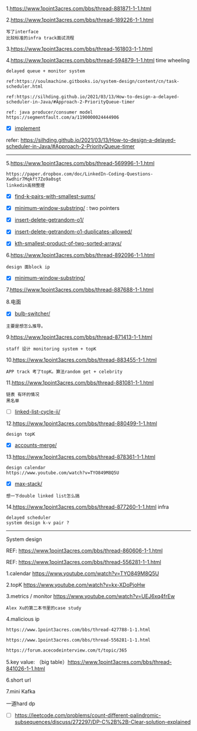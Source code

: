 1.https://www.1point3acres.com/bbs/thread-881871-1-1.html

2.https://www.1point3acres.com/bbs/thread-189226-1-1.html
```
写了interface
比较标准的infra track面试流程
```

3.https://www.1point3acres.com/bbs/thread-161803-1-1.html

4.https://www.1point3acres.com/bbs/thread-594879-1-1.html time wheeling


```
delayed queue + monitor system

ref:https://soulmachine.gitbooks.io/system-design/content/cn/task-scheduler.html

ref:https://silhding.github.io/2021/03/13/How-to-design-a-delayed-scheduler-in-Java/#Approach-2-PriorityQueue-timer

ref: java producer/consumer model
https://segmentfault.com/a/1190000024444906

```
- [x] [implement](../interview_problems/codes/delayed_scheduler.java)

refer: https://silhding.github.io/2021/03/13/How-to-design-a-delayed-scheduler-in-Java/#Approach-2-PriorityQueue-timer


---

5.https://www.1point3acres.com/bbs/thread-569996-1-1.html

```
https://paper.dropbox.com/doc/LinkedIn-Coding-Questions-Xwdhir7Mqkft7Zo9a0sgt
linkedin高频整理
```
- [x] [find-k-pairs-with-smallest-sums/](https://leetcode.com/problems/find-k-pairs-with-smallest-sums/)

- [x] [minimum-window-substring/](https://leetcode.com/problems/minimum-window-substring/) : two pointers

- [x] [insert-delete-getrandom-o1/](https://leecode.com/problems/insert-delete-getrandom-o1/)

- [x] [insert-delete-getrandom-o1-duplicates-allowed/](https://leetcode.com/problems/insert-delete-getrandom-o1-duplicates-allowed/)

- [x] [kth-smallest-product-of-two-sorted-arrays/](https://leetcode.com/problems/kth-smallest-product-of-two-sorted-arrays/)

6.https://www.1point3acres.com/bbs/thread-892096-1-1.html
```
design 面block ip
```
- [x] [minimum-window-substring/](https://leetcode.com/problems/minimum-window-substring/)

7.https://www.1point3acres.com/bbs/thread-887688-1-1.html


8.电面
- [x] [bulb-switcher/](https://leetcode.com/problems/bulb-switcher/)
```
主要是想怎么推导。
```

9.https://www.1point3acres.com/bbs/thread-871413-1-1.html
```
staff 设计 monitoring system + topK
```

10.https://www.1point3acres.com/bbs/thread-883455-1-1.html
```
APP track 考了topK。算法random get + celebrity
```

11.https://www.1point3acres.com/bbs/thread-881081-1-1.html
```
链表 有环的情况
黑名单
```
- [ ] [linked-list-cycle-ii/](https://leetcode.com/problems/linked-list-cycle-ii/)

12.https://www.1point3acres.com/bbs/thread-880499-1-1.html
```
design topK
```
- [x] [accounts-merge/](https://leetcode.com/problems/accounts-merge/)

13.https://www.1point3acres.com/bbs/thread-878361-1-1.html

```
design calendar
https://www.youtube.com/watch?v=TYO849M8Q5U
```
- [x] [max-stack/](https://leetcode.com/problems/max-stack/)
```
想一下double linked list怎么搞
```

14.https://www.1point3acres.com/bbs/thread-877260-1-1.html infra
```
delayed scheduler
system design k-v pair ?
```

---
System design

REF: https://www.1point3acres.com/bbs/thread-860606-1-1.html

REF: https://www.1point3acres.com/bbs/thread-556281-1-1.html

1.calendar
https://www.youtube.com/watch?v=TYO849M8Q5U

2.topK
https://www.youtube.com/watch?v=kx-XDoPjoHw

3.metrics / monitor
https://www.youtube.com/watch?v=UEJ6xq4frEw
```
Alex Xu的第二本书里的case study
```

4.malicious ip
```
https://www.1point3acres.com/bbs/thread-427788-1-1.html

https://www.1point3acres.com/bbs/thread-556281-1-1.html

https://forum.acecodeinterview.com/t/topic/365

```

5.key value: （big table）https://www.1point3acres.com/bbs/thread-841026-1-1.html

6.short url

7.mini Kafka


一道hard dp
- [ ] https://leetcode.com/problems/count-different-palindromic-subsequences/discuss/272297/DP-C%2B%2B-Clear-solution-explained

